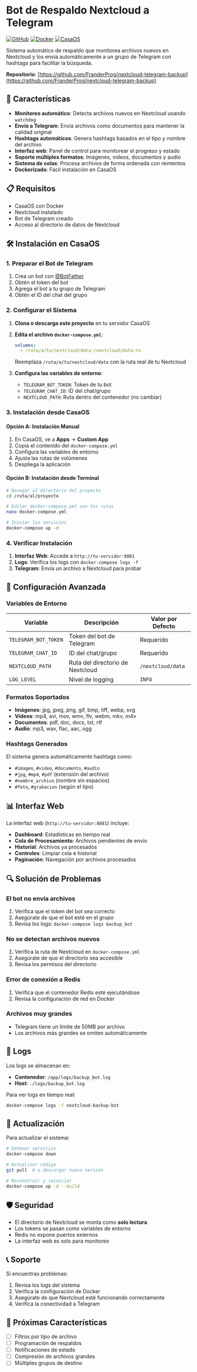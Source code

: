 # Bot de Respaldo Nextcloud a Telegram

[![GitHub](https://img.shields.io/badge/GitHub-FranderProg-blue)](https://github.com/FranderProg/nextcloud-telegram-backup)
[![Docker](https://img.shields.io/badge/Docker-Ready-blue)](https://github.com/FranderProg/nextcloud-telegram-backup)
[![CasaOS](https://img.shields.io/badge/CasaOS-Compatible-green)](https://github.com/FranderProg/nextcloud-telegram-backup)

Sistema automático de respaldo que monitorea archivos nuevos en Nextcloud y los envía automáticamente a un grupo de Telegram con hashtags para facilitar la búsqueda.

**Repositorio**: [https://github.com/FranderProg/nextcloud-telegram-backup](https://github.com/FranderProg/nextcloud-telegram-backup)

## 🚀 Características

- **Monitoreo automático**: Detecta archivos nuevos en Nextcloud usando `watchdog`
- **Envío a Telegram**: Envía archivos como documentos para mantener la calidad original
- **Hashtags automáticos**: Genera hashtags basados en el tipo y nombre del archivo
- **Interfaz web**: Panel de control para monitorear el progreso y estado
- **Soporte múltiples formatos**: Imágenes, videos, documentos y audio
- **Sistema de colas**: Procesa archivos de forma ordenada con reintentos
- **Dockerizado**: Fácil instalación en CasaOS

## 📋 Requisitos

- CasaOS con Docker
- Nextcloud instalado
- Bot de Telegram creado
- Acceso al directorio de datos de Nextcloud

## 🛠️ Instalación en CasaOS

### 1. Preparar el Bot de Telegram

1. Crea un bot con [@BotFather](https://t.me/botfather)
2. Obtén el token del bot
3. Agrega el bot a tu grupo de Telegram
4. Obtén el ID del chat del grupo

### 2. Configurar el Sistema

1. **Clona o descarga este proyecto** en tu servidor CasaOS
2. **Edita el archivo `docker-compose.yml`**:
   ```yaml
   volumes:
     - /ruta/a/tu/nextcloud/data:/nextcloud/data:ro
   ```
   Reemplaza `/ruta/a/tu/nextcloud/data` con la ruta real de tu Nextcloud

3. **Configura las variables de entorno**:
   - `TELEGRAM_BOT_TOKEN`: Token de tu bot
   - `TELEGRAM_CHAT_ID`: ID del chat/grupo
   - `NEXTCLOUD_PATH`: Ruta dentro del contenedor (no cambiar)

### 3. Instalación desde CasaOS

#### Opción A: Instalación Manual
1. En CasaOS, ve a **Apps** → **Custom App**
2. Copia el contenido del `docker-compose.yml`
3. Configura las variables de entorno
4. Ajusta las rutas de volúmenes
5. Despliega la aplicación

#### Opción B: Instalación desde Terminal
```bash
# Navegar al directorio del proyecto
cd /ruta/al/proyecto

# Editar docker-compose.yml con tus rutas
nano docker-compose.yml

# Iniciar los servicios
docker-compose up -d
```

### 4. Verificar Instalación

1. **Interfaz Web**: Accede a `http://tu-servidor:8081`
2. **Logs**: Verifica los logs con `docker-compose logs -f`
3. **Telegram**: Envía un archivo a Nextcloud para probar

## 🔧 Configuración Avanzada

### Variables de Entorno

| Variable | Descripción | Valor por Defecto |
|----------|-------------|-------------------|
| `TELEGRAM_BOT_TOKEN` | Token del bot de Telegram | Requerido |
| `TELEGRAM_CHAT_ID` | ID del chat/grupo | Requerido |
| `NEXTCLOUD_PATH` | Ruta del directorio de Nextcloud | `/nextcloud/data` |
| `LOG_LEVEL` | Nivel de logging | `INFO` |

### Formatos Soportados

- **Imágenes**: jpg, jpeg, png, gif, bmp, tiff, webp, svg
- **Videos**: mp4, avi, mov, wmv, flv, webm, mkv, m4v
- **Documentos**: pdf, doc, docx, txt, rtf
- **Audio**: mp3, wav, flac, aac, ogg

### Hashtags Generados

El sistema genera automáticamente hashtags como:
- `#imagen`, `#video`, `#documento`, `#audio`
- `#jpg`, `#mp4`, `#pdf` (extensión del archivo)
- `#nombre_archivo` (nombre sin espacios)
- `#foto`, `#grabacion` (según el tipo)

## 📊 Interfaz Web

La interfaz web (`http://tu-servidor:8081`) incluye:

- **Dashboard**: Estadísticas en tiempo real
- **Cola de Procesamiento**: Archivos pendientes de envío
- **Historial**: Archivos ya procesados
- **Controles**: Limpiar cola e historial
- **Paginación**: Navegación por archivos procesados

## 🔍 Solución de Problemas

### El bot no envía archivos
1. Verifica que el token del bot sea correcto
2. Asegúrate de que el bot esté en el grupo
3. Revisa los logs: `docker-compose logs backup_bot`

### No se detectan archivos nuevos
1. Verifica la ruta de Nextcloud en `docker-compose.yml`
2. Asegúrate de que el directorio sea accesible
3. Revisa los permisos del directorio

### Error de conexión a Redis
1. Verifica que el contenedor Redis esté ejecutándose
2. Revisa la configuración de red en Docker

### Archivos muy grandes
- Telegram tiene un límite de 50MB por archivo
- Los archivos más grandes se omiten automáticamente

## 📝 Logs

Los logs se almacenan en:
- **Contenedor**: `/app/logs/backup_bot.log`
- **Host**: `./logs/backup_bot.log`

Para ver logs en tiempo real:
```bash
docker-compose logs -f nextcloud-backup-bot
```

## 🔄 Actualización

Para actualizar el sistema:
```bash
# Detener servicios
docker-compose down

# Actualizar código
git pull  # o descargar nueva versión

# Reconstruir y reiniciar
docker-compose up -d --build
```

## 🛡️ Seguridad

- El directorio de Nextcloud se monta como **solo lectura**
- Los tokens se pasan como variables de entorno
- Redis no expone puertos externos
- La interfaz web es solo para monitoreo

## 📞 Soporte

Si encuentras problemas:
1. Revisa los logs del sistema
2. Verifica la configuración de Docker
3. Asegúrate de que Nextcloud esté funcionando correctamente
4. Verifica la conectividad a Telegram

## 🎯 Próximas Características

- [ ] Filtros por tipo de archivo
- [ ] Programación de respaldos
- [ ] Notificaciones de estado
- [ ] Compresión de archivos grandes
- [ ] Múltiples grupos de destino
